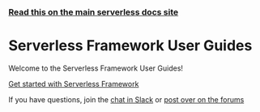 <!--
title: Serverless Framework - User Guides
description: Discover comprehensive user guides for Serverless Framework, covering everything from getting started to advanced topics. Join the community chat on Slack or participate in the forums for more support.
short_title: User Guides
keywords:
  [
    'Serverless Framework',
    'user guides',
    'getting started',
    'advanced topics',
    'community',
    'Slack',
    'forums',
  ]
-->

<!-- DOCS-SITE-LINK:START automatically generated  -->

### [Read this on the main serverless docs site](https://www.serverless.com/framework/docs/guides/)

<!-- DOCS-SITE-LINK:END -->

# Serverless Framework User Guides

Welcome to the Serverless Framework User Guides!

[Get started with Serverless Framework](/framework/docs/getting-started)

If you have questions, join the [chat in Slack](https://serverless.com/slack) or [post over on the forums](https://forum.serverless.com/)
